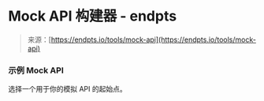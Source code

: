 <!--yml

category: 未分类

date: 2024-05-27 14:57:11

-->

# Mock API 构建器 - endpts

> 来源：[https://endpts.io/tools/mock-api](https://endpts.io/tools/mock-api)

### 示例 Mock API

选择一个用于你的模拟 API 的起始点。
